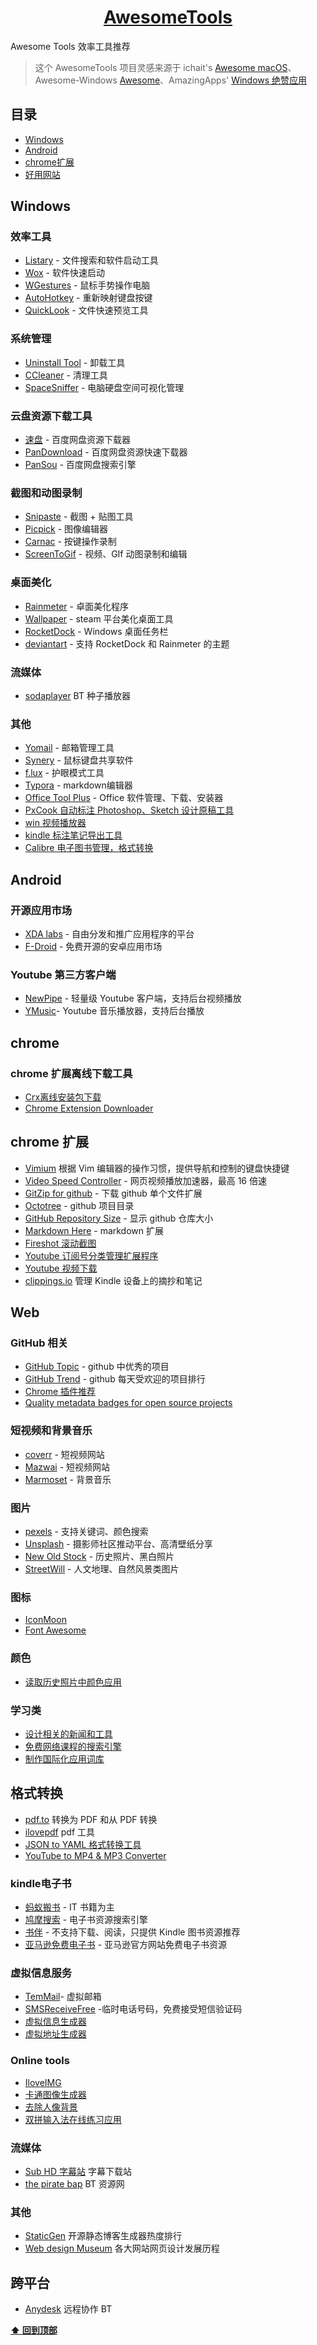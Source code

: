 <div align="center">
  <h1>
    <a href="http://byodian.site/nav.html">AwesomeTools</a>
  </h1>
</div>

Awesome Tools 效率工具推荐

> 这个 AwesomeTools 项目灵感来源于 ichait's [Awesome macOS](https://github.com/iCHAIT/awesome-macOS "Awesome macOS")、Awesome-Windows [Awesome](https://github.com/Awesome-Windows/Awesome.git)、AmazingApps' [Windows 绝赞应用](https://amazing-apps.gitbook.io/windows-apps-that-amaze-us/zh-cn)

## 目录

- [Windows](#windows)
- [Android](#android)
- [chrome扩展](#chrome)
- [好用网站](#好用网站)

## Windows

### 效率工具
- [Listary][listary] - 文件搜索和软件启动工具 
- [Wox][wox] - 软件快速启动 
- [WGestures][WGestures] - 鼠标手势操作电脑 
- [AutoHotkey][AutoHotkey] - 重新映射键盘按键
- [QuickLook][QuickLook] - 文件快速预览工具  

### 系统管理
- [Uninstall Tool][uninstall tool] - 卸载工具
- [CCleaner][ccleaner] - 清理工具
- [SpaceSniffer][spacesniffer] - 电脑硬盘空间可视化管理

### 云盘资源下载工具
- [速盘][速盘] - 百度网盘资源下载器 
- [PanDownload][pandownload] - 百度网盘资源快速下载器
- [PanSou][pansou] - 百度网盘搜索引擎

### 截图和动图录制
- [Snipaste][snipaste] - 截图 + 贴图工具  
- [Picpick][pickpick] - 图像编辑器
- [Carnac][carnac] - 按键操作录制
- [ScreenToGif][screentogif] - 视频、GIf 动图录制和编辑 

### 桌面美化
- [Rainmeter][rainmeter] - 卓面美化程序
- [Wallpaper][wallpaper] - steam 平台美化桌面工具
- [RocketDock][rocketdock] - Windows 桌面任务栏
- [deviantart][deviantart] - 支持 RocketDock 和 Rainmeter 的主题

### 流媒体
- [sodaplayer](https://www.sodaplayer.com/) BT 种子播放器 

### 其他
- [Yomail][yomail] - 邮箱管理工具
- [Synery][synery] - 鼠标键盘共享软件
- [f.lux][f.lux] - 护眼模式工具
- [Typora][Typora] - markdown编辑器
- [Office Tool Plus][otoolplus]  - Office 软件管理、下载、安装器
- [PxCook 自动标注 Photoshop、Sketch 设计原稿工具][pxcook]
- [win 视频播放器][potplayer]
- [kindle 标注笔记导出工具][knotes]
- [Calibre 电子图书管理，格式转换][calibre]

## Android 

### 开源应用市场
- [XDA labs][xda] - 自由分发和推广应用程序的平台
- [F-Droid][f-droid] - 免费开源的安卓应用市场

 ### Youtube 第三方客户端
 - [NewPipe][newpipe] - 轻量级 Youtube 客户端，支持后台视频播放
 - [YMusic][ymusic]- Youtube 音乐播放器，支持后台播放

## chrome
### chrome 扩展离线下载工具

- [Crx离线安装包下载][Crx]
- [Chrome Extension Downloader][Chrome Extension Downloader]

## chrome 扩展
- [Vimium][Vimium] 根据 Vim 编辑器的操作习惯，提供导航和控制的键盘快捷键
- [Video Speed Controller][Video Speed] - 网页视频播放加速器，最高 16 倍速
- [GitZip for github][gitzip] - 下载 github 单个文件扩展
- [Octotree][Octotree] - github 项目目录
- [GitHub Repository Size][gitsize] - 显示 github 仓库大小
- [Markdown Here][Markdownh] - markdown 扩展
- [Fireshot 滚动截图][fireshot]
- [Youtube 订阅号分类管理扩展程序][yousb]
- [Youtube 视频下载](https://addoncrop.com/)
- [clippings.io](https://www.clippings.io/) 管理 Kindle 设备上的摘抄和笔记

## Web

### GitHub 相关

- [GitHub Topic][GitHub Topic] - github 中优秀的项目
- [GitHub Trend][GitHub Trend] - github 每天受欢迎的项目排行
- [Chrome 插件推荐][chromeapp]
- [Quality metadata badges for open source projects](https://shields.io/) 

### 短视频和背景音乐
- [coverr][coverr] - 短视频网站
- [Mazwai][Mazwai] -  短视频网站
- [Marmoset][Marmoset] -  背景音乐

### 图片
- [pexels][pexels] -  支持关键词、颜色搜索
- [Unsplash][Unsplash] -  摄影师社区推动平台、高清壁纸分享
- [New Old Stock][New Old Stock] -  历史照片、黑白照片
- [StreetWill][StreetWill] -  人文地理、自然风景类图片

### 图标
- [IconMoon](https://icomoon.io/#home)
- [Font Awesome](https://fontawesome.com/)

### 颜色
- [读取历史照片中颜色应用][colorleap]

### 学习类
- [设计相关的新闻和工具][prototypr]
- [免费网络课程的搜索引擎][classcentral]
- [制作国际化应用词库][i18ns]


## 格式转换
- [pdf.to](https://pdf.to/) 转换为 PDF 和从 PDF 转换
- [ilovepdf](https://www.ilovepdf.com/zh-cn) pdf 工具
- [JSON to YAML 格式转换工具](https://www.json2yaml.com/)
- [YouTube to MP4 & MP3 Converter](https://www.clipconverter.cc/)

### kindle电子书
- [蚂蚁搬书][蚂蚁搬书] -  IT 书籍为主
- [鸠摩搜索][鸠摩搜索] - 电子书资源搜索引擎
- [书伴][书伴] - 不支持下载、阅读，只提供 Kindle 图书资源推荐
- [亚马逊免费电子书][亚马逊免费电子书] - 亚马逊官方网站免费电子书资源

### 虚拟信息服务
- [TemMail][TemMail]- 虚拟邮箱
- [SMSReceiveFree][SMSReceiveFree] -临时电话号码，免费接受短信验证码
- [虚拟信息生成器 ][fakename]
- [虚拟地址生成器 ][fakeaddress]

### Online tools

- [IloveIMG][iloveimg] 
- [卡通图像生成器][卡通]
- [去除人像背景][remove]
- [双拼输入法在线练习应用][sp]

### 流媒体

- [Sub HD 字幕站](https://subhd.tv/) 字幕下载站
- [the pirate bap](https://www.thepiratebay.org/) BT 资源网

### 其他
- [StaticGen](https://www.staticgen.com/) 开源静态博客生成器热度排行
- [Web design Museum](https://www.webdesignmuseum.org/) 各大网站网页设计发展历程

## 跨平台

- [Anydesk](https://anydesk.com/zhs) 远程协作
BT

**[⬆ 回到顶部](#windows)**

[listary]: https://www.listary.com/
[wox]: http://www.wox.one/
[WGestures]:http://www.yingdev.com/projects/wgestures
[AutoHotkey]:https://www.autohotkey.com/
[QuickLook]:https://pooi.moe/QuickLook/?utm_source=www.appinn.com
[deviantart]:https://www.deviantart.com/
[uninstall tool]:https://www.crystalidea.com/uninstall-tool
[ccleaner]:https://www.ccleaner.com/
[spacesniffer]:http://www.uderzo.it/main_products/space_sniffer/index.html
[速盘]:https://www.speedpan.com/
[pandownload]:http://pandownload.com/
[pansou]:http://www.pansou.com/
[snipaste]:https://www.snipaste.com/
[pickpick]:https://picpick.app/zh/
[carnac]:http://code52.org/carnac/
[screentogif]:https://www.screentogif.com/?l=zh_cn
[otoolplus]:https://otp.landian.la/zh-cn/
[rocketdock]:https://rocketdock.en.softonic.com/
[wallpaper]:https://store.steampowered.com/app/431960/Wallpaper_Engine/
[rainmeter]:https://www.rainmeter.net/
[f.lux]:https://justgetflux.com/
[synery]:https://symless.com/synergy
[yomail]:http://www.nextechat.com/
[ymusic]:https://ymusic.io/ 
[newpipe]:https://f-droid.org/en/packages/org.schabi.newpipe/
[f-droid]:https://f-droid.org/en/
[xda]:https://labs.xda-developers.com/
[Crx]:http://yurl.sinaapp.com/crx.php
[Chrome Extension Downloader]:https://chrome-extension-downloader.com/
[gitsize]:https://chrome.google.com/webstore/detail/github-repository-size/apnjnioapinblneaedefcnopcjepgkci?hl=zh-CN
[Octotree]:https://chrome.google.com/webstore/detail/octotree/bkhaagjahfmjljalopjnoealnfndnagc/related?hl=zh-CN
[Video Speed]:https://github.com/igrigorik/videospeed
[Vimium]:http://vimium.github.io/
[Markdownh]:https://markdown-here.com/ 
[Bear]:https://bear.app/ 
[Typora]:https://www.typora.io/ 
[GitHub Trend]:https://github.com/trending
[GitHub Topic]:https://github.com/topics
[Adobe Spark]:https://spark.adobe.com/sp/
[Pexels Videos]:https://videos.pexels.com/
[Mazwai]:http://mazwai.com/#/
[Marmoset]:https://www.marmosetmusic.com/
[StreetWill]:http://streetwill.co/
[New Old Stock]:https://nos.twnsnd.co/
[Unsplash]:https://unsplash.com/
[pexels]:https://www.pexels.com/
[艾维商城]:https://www.aiviy.com/
[胡萝卜周博客]:http://www.carrotchou.blog/
[stardock]:https://www.stardock.com/ 
[itellyou]:https://msdn.itellyou.cn/ 
[SourceForge]:https://sourceforge.net/ 
[NTWind Software]:https://www.ntwind.com/
[Softonic]:https://en.softonic.com/
[Twilio]:https://www.twilio.com/docs/
[SMSReceiveFree]:https://smsreceivefree.com/
[TemMail]:https://temp-mail.org/ 
[亚马逊免费电子书]:http://t.cn/RkPrzFb
[书伴]:https://bookfere.com/ebook
[鸠摩搜索]:https://www.jiumodiary.com/
[鸠摩搜索]:https://www.jiumodiary.com/
[蚂蚁搬书]:http://book.mybanshu.win/
[coverr]: https://coverr.co/
[iloveimg]: https://www.iloveimg.com/zh-cn
[yousb]:https://yousub.info/
[fireshot]: https://getfireshot.com/
[chromeapp]:https://github.com/zhaoolee/ChromeAppHeroes
[fakeaddress]:https://www.fakeaddressgenerator.com/
[fakename]:https://www.fakenamegenerator.com/
[sp]:https://sp.linci.co/
[calibre]:https://calibre-ebook.com/
[Knotes]:https://knotesapp.cn/
[potplayer]: http://potplayer.daum.net/?lang=zh_CN
[pxcook]:https://www.fancynode.com.cn/pxcook
[colorleap]:https://colorleap.app/home
[i18ns]:https://i18ns.com/zh/index.html
[classcentral]:https://www.classcentral.com/
[prototypr]:https://www.prototypr.io/home/
[remove]:https://www.remove.bg/
[卡通]:https://getavataaars.com/
[gitzip]:https://chrome.google.com/webstore/detail/gitzip-for-github/ffabmkklhbepgcgfonabamgnfafbdlkn?hl=zh-CN
